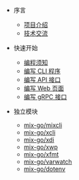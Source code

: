 * 序言
  
  * [项目介绍](zh-cn/README.md)
  * [技术交流](zh-cn/online-chating.md)

* 快速开始

  * [编程须知](zh-cn/instructions.md)
  * [编写 CLI 程序](zh-cn/write-cli.md)
  * [编写 API 接口](zh-cn/write-api.md)
  * [编写 Web 页面](zh-cn/write-web.md)
  * [编写 gRPC 接口](zh-cn/write-grpc.md)
  
* 独立模块

  * [mix-go/mixcli](zh-cn/mix-mixcli.md)
  * [mix-go/xcli](zh-cn/mix-xcli.md)
  * [mix-go/xdi](zh-cn/mix-xdi.md)
  * [mix-go/xwp](zh-cn/mix-xwp.md)
  * [mix-go/xfmt](zh-cn/mix-xfmt.md)
  * [mix-go/varwatch](zh-cn/mix-varwatch.md)
  * [mix-go/dotenv](zh-cn/mix-dotenv.md)
